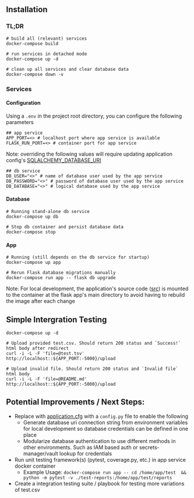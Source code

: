 ## Installation

### TL;DR
```
# build all (relevant) services
docker-compose build

# run services in detached mode
docker-compose up -d

# clean up all services and clear database data
docker-compose down -v
```

### Services

#### Configuration
Using a `.env` in the project root directory, you can configure the following parameters
```
## app service
APP_PORT=<> # localhost port where app service is available
FLASK_RUN_PORT=<> # container port for app service
```
Note: overriding the following values will require updating application config's [SQLALCHEMY_DATABASE_URI](app/src/application.cfg)
```
## db service
DB_USER="<>" # name of database user used by the app service
DB_PASSWORD="<>" # password of database user used by the app service
DB_DATABASE="<>" # logical database used by the app service
```

#### Database
```
# Running stand-alone db service
docker-compose up db

# Stop db container and persist database data
docker-compose stop
```

#### App
```
# Running (still depends on the db service for startup)
docker-compose up app

# Rerun Flask database migrations manually
docker-compose run app -- flask db upgrade
```
Note: For local development, the application's source code ([src](app/src)) is mounted to the container at the flask app's main directory to avoid having to rebuild the image after each change


## Simple Intergration Testing
```
docker-compose up -d

# Upload provided test.csv. Should return 200 status and `Success!` html body after redirect
curl -i -L -F 'file=@test.tsv' http://localhost::${APP_PORT:-5000}/upload

# Upload invalid file. Should return 200 status and `Invalid file` html body
curl -i -L -F 'file=@README.md' http://localhost::${APP_PORT:-5000}/upload
```

## Potential Improvements / Next Steps:
- Replace with [application.cfg](app/src/application.cfg) with a `config.py` file to enable the following
    - Generate database uri connection string from environment variables for local development so database credentials can be defined in one place
    - Modularize database authentication to use different methods in other environments. Such as IAM based auth or secrets-manager/vault lookup for credentials
- Run unit testing framework(s) (pytest, coverage.py, etc.) in app service docker container
    - Example Usage: `docker-compose run app -- cd /home/app/test  && python -m pytest -v ./test-reports:/home/app/test/reports`
- Create a integration testing suite / playbook for testing more variations of test.csv